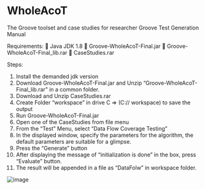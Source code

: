 # WholeAcoT
The Groove toolset and case studies for researcher
Groove Test Generation Manual

Requirements:
 Java JDK 1.8
	Groove-WholeAcoT-Final.jar
	Groove-WholeAcoT-Final_lib.rar
	CaseStudies.rar


Steps:
1)	Install the demanded jdk version
2)	Download Groove-WholeAcoT-Final.jar and Unzip “Groove-WholeAcoT-Final_lib.rar” in a common folder. 
3)	Download and Unzip CaseStudies.rar
4)	Create Folder “workspace” in drive C => (C:// workspace) to save the output
5)	Run Groove-WholeAcoT-Final.jar
6)	Open one of the CaseStudies from file menu
7)	From the “Test” Menu, select “Data Flow Coverage Testing”
8)	In the displayed window, specify the parameters for the algorithm, the default parameters are suitable for a glimpse.
9)	Press the “Generate” button
10)	After displaying the message of “initialization is done” in the box, press “Evaluate” button.
11)	The result will be appended in a file as “DataFolw” in workspace folder.
    
![image](https://github.com/SGhasemi1987/WholeAcoT/assets/115348153/ef31cfd1-55ba-4a36-befa-9c60390af58c)
